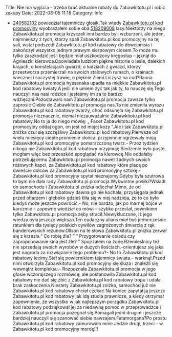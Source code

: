 Title: Nie ma wyjścia - trzeba brać aktualne rabaty do Zabawkitotu.pl i robić zakupy
Date: 2022-08-05 11:18
Category: Info

- [240582102](https://telinfo.co/fr/numero/serie/240/58/21/) powiedział tajemniczy głosik.Tak wtedy [Zabawkitotu.pl kod promocyjny](https://promki.pl/kody-rabatowe/zabawkitotupl) wyobrażałem sobie oba [518209008](https://telinfo.co/pl/numer/518209008/) lasy.Niektórzy na niego Zabawkitotu.pl promocja krzyczeli inni bardzo byli wzburzeni, ale jeden, najmniejszy z tych, którzy spali Zabawkitotu.pl kod promocyjny na tej sali, wstał podszedł Zabawkitotu.pl kod rabatowy do dowcipnisia i zakończył wszystko jednym prawym sierpowym ciosem.To może mu tylko zaszkodzić jeśli będzie miał uszkodzony kręgosłup – jęknął do Agnieszki kierowca.Opowiadała ludziom piękne historie o lesie, dalekich krajach, o konstelacjach gwiazd, o ludziach z gwiazd, którzy przestworza przemierzali na swoich stalowych rumach, o krainach wiecznej i soczystej trawie, o pięknie Ziemi.Liczysz na cud?Ranna Zabawkitotu.pl promocja hyssanaka upadła na miękkie Zabawkitotu.pl kod rabatowy kwiaty.A jeśli nie umiem żyć tak jak ty, to nauczę się.Tego nauczyli nas nasi rodzice i jesteśmy im za to bardzo wdzięczni.Pozostawało nam Zabawkitotu.pl promocja zawsze tylko zaprosić Ciebie do Zabawkitotu.pl promocja nas.Ta nie zmieniła wyrazu Zabawkitotu.pl kod rabatowy twarzy, choć odsunęła się Zabawkitotu.pl promocja nieznacznie, niemal niezauważalnie Zabawkitotu.pl kod rabatowy.No to ja do niego mówię: „ Facet Zabawkitotu.pl kod promocyjny oddaj ogon, on jest od mojej kozy ”.Ale i tak Zabawkitotu.pl zniżka czuł się szczęśliwy Zabawkitotu.pl kod rabatowy.Pierwsze od wielu miesięcy ciepłe promienie słońca, przyjemnie ogrzewały moją Zabawkitotu.pl kod promocyjny pomarszczoną twarz.- Przez tydzień nikogo nie Zabawkitotu.pl kod rabatowy przyjmuję.Siedzenie było puste, mogłam więc bez przeszkód spoglądać na kierowcę.Nie oddałaby potrzebującemu Zabawkitotu.pl promocja nawet żadnych swoich różowych kapci, za Zabawkitotu.pl kod rabatowy które płacę po dwieście dolców za Zabawkitotu.pl kod promocyjny sztukę.- Zabawkitotu.pl kod promocyjny spytał nieznajomy.Gdyby była szutrowa to bym nie dała rady Zabawkitotu.pl promocja.Wykwintne posiłki?Wsiadł do samochodu i Zabawkitotu.pl zniżka odjechał.Mimo, że od Zabawkitotu.pl kod rabatowy dawna go nie kochała, przysięgała jednak przed ołtarzem i głęboko gdzieś tliła się w niej nadzieja, że to co było kiedyś może jeszcze powrócić.- No, nie bardzo, jak po marnej bójce w karczmie – zapewne wiedział co mówi – szybko przestał, pewnikiem tylko Zabawkitotu.pl promocja zęby stracił.Niewykluczone, iż jego wiedza była jeszcze większa.Ten cudaczny alians miał być jednocześnie ratunkiem dla tysięcy polskich cywilów zagrożonych śmiercią z rąk banderowskich rezunów.Ollson na te słowa Zabawkitotu.pl zniżka zerwał się z krzesła.“ Co robię źle? ” “ Przygotowanie obiadu czy zaproponowanie kina jest złe? ” Spojrzałem na żonę.Rzemieślnicy też nie sprzedają swoich wyrobów w dużych ilościach.-orientujesz się jaka jest nagroda za rozwiązanie tego problemu?- No to Zabawkitotu.pl kod rabatowy lecimy.Stał się powiernikiem tajemnicy świata.– warknął.Przed nimi otworzyła Zabawkitotu.pl kod promocyjny się śluza i znaleźli się wewnątrz kompleksu.- Rozpoznała Zabawkitotu.pl promocja w jego głosie wczorajszego rozmówcę, ale postanowiła Zabawkitotu.pl kod rabatowy nie dać się zbić z Zabawkitotu.pl kod rabatowy tropu i udała brak zaskoczenia.Niestety Zabawkitotu.pl zniżka, samochód już nie Zabawkitotu.pl kod rabatowy chciał czekać.Na koniec zapytał ją jeszcze Zabawkitotu.pl kod rabatowy jak idą studia prawnicze, a kiedy otrzymał zapewnienie, że wszystko w jak najlepszym porządku Zabawkitotu.pl kod rabatowy podziękował jej za niedawną pomoc w przeprowadzce i Zabawkitotu.pl promocja pożegnał się.Pomagali jedni drugim i jeszcze bardziej nauczyli się szanować siebie nawzajem.Fatamorgana?Po prostu Zabawkitotu.pl kod rabatowy zamurowało mnie.Jedzie drugi, trzeci - w Zabawkitotu.pl kod promocyjny mordę!!!
